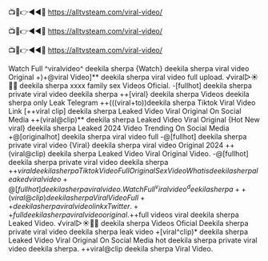 📺📱👉◄◄🔴  https://alltvsteam.com/viral-video/

📺📱👉◄◄🔴  https://alltvsteam.com/viral-video/

📺📱👉◄◄🔴  https://alltvsteam.com/viral-video/

Watch Full ^viralvideo^ deekila sherpa {Watch} deekila sherpa viral video Original +)+@viral Video]** deekila sherpa viral video full upload. ️√viral▷☀️👄💥 deekila sherpa xxxx family sex Videos Oficial. -[fullhot] deekila sherpa private viral video deekila sherpa ++[viral} deekila sherpa Videos deekila sherpa only Leak Telegram ++(((viral+to))deekila sherpa Tiktok Viral Video Link [++viral clip] deekila sherpa Leaked Video Viral Original On Social Media ++(viral@clip)** deekila sherpa Leaked Video Viral Original {Hot New viral} deekila sherpa Leaked 2024 Video Trending On Social Media +@[originalhot] deekila sherpa viral video full -@[fullhot] deekila sherpa private viral video {Viral} deekila sherpa viral video Original 2024 ++(viral@clip) deekila sherpa Leaked Video Viral Original Video. -@[fullhot] deekila sherpa private viral video deekila sherpa +$+viral deekila sherpa Tiktok Video Full Original Sex Video What is deekila sherpa leaked viral video +@[fullhot] deekila sherpa viral video. Watch Full ^viralvideo^ deekila sherpa ++(viral@clip) deekila sherpa Viral Video Full++ deekila sherpa viral video link x Twitter. ++full deekila sherpa viral video original. +$+full videos viral deekila sherpa Leaked Video. ️√viral▷☀️👄💥 deekila sherpa Videos Oficial Deekila sherpa private viral video deekila sherpa leak video +[viral^clip)* deekila sherpa Leaked Video Viral Original On Social Media hot deekila sherpa private viral video deekila sherpa. ++viral@clip deekila sherpa Viral Video.
